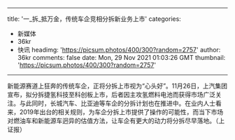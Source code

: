 
---
title: '一_拆_抵万金，传统车企竞相分拆新业务上市'
categories: 
 - 新媒体
 - 36kr
 - 快讯
headimg: 'https://picsum.photos/400/300?random=2757'
author: 36kr
comments: false
date: Mon, 29 Nov 2021 01:03:26 GMT
thumbnail: 'https://picsum.photos/400/300?random=2757'
---

<div>   
新能源赛道上狂奔的传统车企，正将分拆上市视为“心头好”。11月26日，上汽集团宣布，拟分拆捷氢科技至科创板上市，后者因主攻氢燃料电池而获得市场广泛关注。与此同时，长城汽车、比亚迪等车企的分拆计划也在推进中。在业内人士看来，2019年出台的相关规则，为车企分拆上市提供了操作的可能性，而当下市场对燃油车和新能源车迥异的估值方法，让车企有更大的动力将分拆尽早落地。（上证报）  
</div>
            